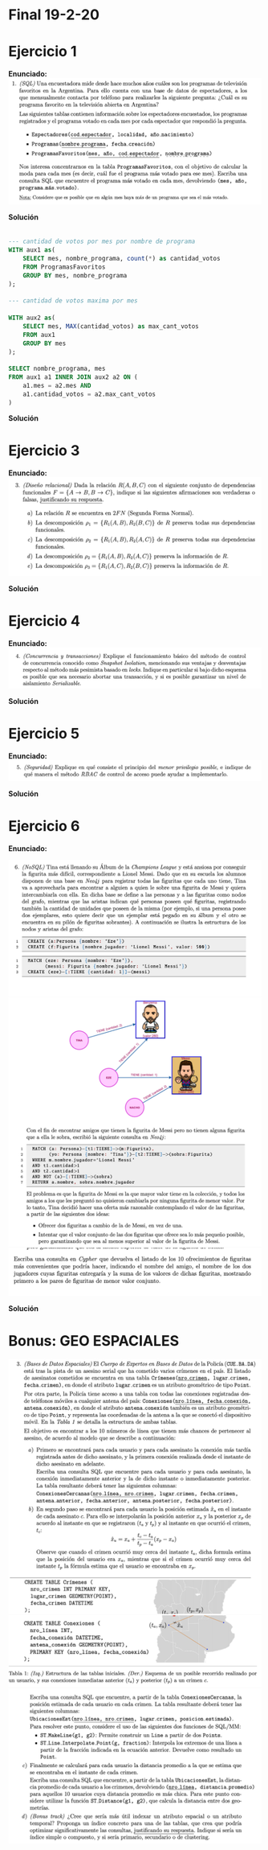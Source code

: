 # Final 19-2-20

# Ejercicio 1

**Enunciado:**
![ejercicio-1](ejercicio-1.png)

**Solución**

```SQL

--- cantidad de votos por mes por nombre de programa
WITH aux1 as(
    SELECT mes, nombre_programa, count(*) as cantidad_votos
    FROM ProgramasFavoritos
    GROUP BY mes, nombre_programa
);

--- cantidad de votos maxima por mes

WITH aux2 as(
    SELECT mes, MAX(cantidad_votos) as max_cant_votos
    FROM aux1
    GROUP BY mes
);

SELECT nombre_programa, mes
FROM aux1 a1 INNER JOIN aux2 a2 ON (
    a1.mes = a2.mes AND
    a1.cantidad_votos = a2.max_cant_votos
)
```



**Solución**

# Ejercicio 3 

**Enunciado:**
![ejercicio-3](ejercicio-3.png)

**Solución**

# Ejercicio 4 

**Enunciado:**
![ejercicio-4](ejercicio-4.png)

**Solución**

# Ejercicio 5

**Enunciado:**
![ejercicio-5](ejercicio-5.png)

**Solución**

# Ejercicio 6

**Enunciado:**

![ejercicio-6](ejercicio-6.png)
![ejercicio-6](ejercicio-6-cont.png)
![ejercicio-6](ejercicio-6-cont-2.png)

**Solución**


# Bonus: GEO ESPACIALES
![geo1](geo-espaciales-1.png)
![geo2](geo-espaciales-2.png)
![geo3](geo-espaciales-3.png)
